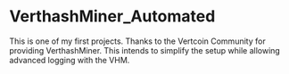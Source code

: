 # VerthashMiner_Automated
This is one of my first projects. Thanks to the Vertcoin Community for providing VerthashMiner. This intends to simplify the setup while allowing advanced logging with the VHM.
